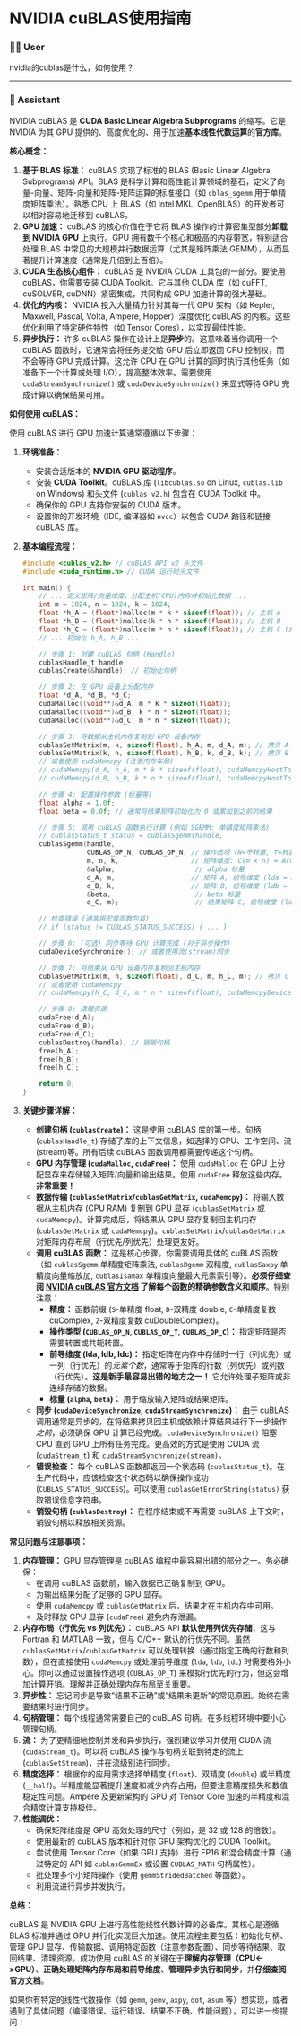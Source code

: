 # NVIDIA cuBLAS使用指南

### 🧑‍💻 User

nvidia的cublas是什么，如何使用？

---

### 🤖 Assistant

NVIDIA cuBLAS 是 **CUDA Basic Linear Algebra Subprograms** 的缩写。它是 NVIDIA 为其 GPU 提供的、高度优化的、用于加速**基本线性代数运算**的**官方库**。

**核心概念：**

1.  **基于 BLAS 标准：** cuBLAS 实现了标准的 BLAS (Basic Linear Algebra Subprograms) API。BLAS 是科学计算和高性能计算领域的基石，定义了向量-向量、矩阵-向量和矩阵-矩阵运算的标准接口（如 `cblas_sgemm` 用于单精度矩阵乘法）。熟悉 CPU 上 BLAS（如 Intel MKL, OpenBLAS）的开发者可以相对容易地迁移到 cuBLAS。
2.  **GPU 加速：** cuBLAS 的核心价值在于它将 BLAS 操作的计算密集型部分**卸载到 NVIDIA GPU** 上执行。GPU 拥有数千个核心和极高的内存带宽，特别适合处理 BLAS 中常见的大规模并行数据运算（尤其是矩阵乘法 GEMM），从而显著提升计算速度（通常是几倍到上百倍）。
3.  **CUDA 生态核心组件：** cuBLAS 是 NVIDIA CUDA 工具包的一部分。要使用 cuBLAS，你需要安装 CUDA Toolkit。它与其他 CUDA 库（如 cuFFT, cuSOLVER, cuDNN）紧密集成，共同构成 GPU 加速计算的强大基础。
4.  **优化的内核：** NVIDIA 投入大量精力针对其每一代 GPU 架构（如 Kepler, Maxwell, Pascal, Volta, Ampere, Hopper）深度优化 cuBLAS 的内核。这些优化利用了特定硬件特性（如 Tensor Cores），以实现最佳性能。
5.  **异步执行：** 许多 cuBLAS 操作在设计上是**异步**的。这意味着当你调用一个 cuBLAS 函数时，它通常会将任务提交给 GPU 后立即返回 CPU 控制权，而不会等待 GPU 完成计算。这允许 CPU 在 GPU 计算的同时执行其他任务（如准备下一个计算或处理 I/O），提高整体效率。需要使用 `cudaStreamSynchronize()` 或 `cudaDeviceSynchronize()` 来显式等待 GPU 完成计算以确保结果可用。

**如何使用 cuBLAS：**

使用 cuBLAS 进行 GPU 加速计算通常遵循以下步骤：

1.  **环境准备：**
    *   安装合适版本的 **NVIDIA GPU 驱动程序**。
    *   安装 **CUDA Toolkit**。cuBLAS 库 (`libcublas.so` on Linux, `cublas.lib` on Windows) 和头文件 (`cublas_v2.h`) 包含在 CUDA Toolkit 中。
    *   确保你的 GPU 支持你安装的 CUDA 版本。
    *   设置你的开发环境（IDE, 编译器如 `nvcc`）以包含 CUDA 路径和链接 cuBLAS 库。

2.  **基本编程流程：**
    ```c
    #include <cublas_v2.h> // cuBLAS API v2 头文件
    #include <cuda_runtime.h> // CUDA 运行时头文件

    int main() {
        // ... 定义矩阵/向量维度，分配主机(CPU)内存并初始化数据 ...
        int m = 1024, n = 1024, k = 1024;
        float *h_A = (float*)malloc(m * k * sizeof(float)); // 主机 A
        float *h_B = (float*)malloc(k * n * sizeof(float)); // 主机 B
        float *h_C = (float*)malloc(m * n * sizeof(float)); // 主机 C (结果)
        // ... 初始化 h_A, h_B ...

        // 步骤 1: 创建 cuBLAS 句柄 (Handle)
        cublasHandle_t handle;
        cublasCreate(&handle); // 初始化句柄

        // 步骤 2: 在 GPU 设备上分配内存
        float *d_A, *d_B, *d_C;
        cudaMalloc((void**)&d_A, m * k * sizeof(float));
        cudaMalloc((void**)&d_B, k * n * sizeof(float));
        cudaMalloc((void**)&d_C, m * n * sizeof(float));

        // 步骤 3: 将数据从主机内存复制到 GPU 设备内存
        cublasSetMatrix(m, k, sizeof(float), h_A, m, d_A, m); // 拷贝 A (行优先)
        cublasSetMatrix(k, n, sizeof(float), h_B, k, d_B, k); // 拷贝 B
        // 或者使用 cudaMemcpy (注意内存布局)
        // cudaMemcpy(d_A, h_A, m * k * sizeof(float), cudaMemcpyHostToDevice);
        // cudaMemcpy(d_B, h_B, k * n * sizeof(float), cudaMemcpyHostToDevice);

        // 步骤 4: 配置操作参数 (标量等)
        float alpha = 1.0f;
        float beta = 0.0f; // 通常将结果矩阵初始化为 0 或累加到之前的结果

        // 步骤 5: 调用 cuBLAS 函数执行计算 (例如 SGEMM: 单精度矩阵乘法)
        // cublasStatus_t status = cublasSgemm(handle,
        cublasSgemm(handle,
                    CUBLAS_OP_N, CUBLAS_OP_N, // 操作选项 (N=不转置, T=转置)
                    m, n, k,                  // 矩阵维度: C(m x n) = A(m x k) * B(k x n)
                    &alpha,                    // alpha 标量
                    d_A, m,                   // 矩阵 A, 前导维度 (lda = m, 行优先)
                    d_B, k,                   // 矩阵 B, 前导维度 (ldb = k)
                    &beta,                     // beta 标量
                    d_C, m);                   // 结果矩阵 C, 前导维度 (ldc = m)

        // 检查错误 (通常用宏或函数包装)
        // if (status != CUBLAS_STATUS_SUCCESS) { ... }

        // 步骤 6: (可选) 同步等待 GPU 计算完成 (对于异步操作)
        cudaDeviceSynchronize(); // 或者使用流(stream)同步

        // 步骤 7: 将结果从 GPU 设备内存复制回主机内存
        cublasGetMatrix(m, n, sizeof(float), d_C, m, h_C, m); // 拷贝 C
        // 或者使用 cudaMemcpy
        // cudaMemcpy(h_C, d_C, m * n * sizeof(float), cudaMemcpyDeviceToHost);

        // 步骤 8: 清理资源
        cudaFree(d_A);
        cudaFree(d_B);
        cudaFree(d_C);
        cublasDestroy(handle); // 销毁句柄
        free(h_A);
        free(h_B);
        free(h_C);

        return 0;
    }
    ```

3.  **关键步骤详解：**
    *   **创建句柄 (`cublasCreate`)：** 这是使用 cuBLAS 库的第一步。句柄 (`cublasHandle_t`) 存储了库的上下文信息，如选择的 GPU、工作空间、流(stream)等。所有后续 cuBLAS 函数调用都需要传递这个句柄。
    *   **GPU 内存管理 (`cudaMalloc`, `cudaFree`)：** 使用 `cudaMalloc` 在 GPU 上分配显存来存储输入矩阵/向量和输出结果。使用 `cudaFree` 释放这些内存。**非常重要！**
    *   **数据传输 (`cublasSetMatrix`/`cublasGetMatrix`, `cudaMemcpy`)：** 将输入数据从主机内存 (CPU RAM) 复制到 GPU 显存 (`cublasSetMatrix` 或 `cudaMemcpy`)。计算完成后，将结果从 GPU 显存复制回主机内存 (`cublasGetMatrix` 或 `cudaMemcpy`)。`cublasSetMatrix`/`cublasGetMatrix` 对矩阵内存布局（行优先/列优先）处理更友好。
    *   **调用 cuBLAS 函数：** 这是核心步骤。你需要调用具体的 cuBLAS 函数（如 `cublasSgemm` 单精度矩阵乘法, `cublasDgemm` 双精度, `cublasSaxpy` 单精度向量缩放加, `cublasIsamax` 单精度向量最大元素索引等）。**必须仔细查阅 [NVIDIA cuBLAS 官方文档](https://docs.nvidia.com/cuda/cublas/index.html) 了解每个函数的精确参数含义和顺序**。特别注意：
        *   **精度：** 函数前缀 (`S`-单精度 float, `D`-双精度 double, `C`-单精度复数 cuComplex, `Z`-双精度复数 cuDoubleComplex)。
        *   **操作类型 (`CUBLAS_OP_N`, `CUBLAS_OP_T`, `CUBLAS_OP_C`)：** 指定矩阵是否需要转置或共轭转置。
        *   **前导维度 (lda, ldb, ldc)：** 指定矩阵在内存中存储时一行（列优先）或一列（行优先）的*元素个数*，通常等于矩阵的行数（列优先）或列数（行优先）。**这是新手最容易出错的地方之一！** 它允许处理子矩阵或非连续存储的数据。
        *   **标量 (`alpha`, `beta`)：** 用于缩放输入矩阵或结果矩阵。
    *   **同步 (`cudaDeviceSynchronize`, `cudaStreamSynchronize`)：** 由于 cuBLAS 调用通常是异步的，在将结果拷贝回主机或依赖计算结果进行下一步操作*之前*，必须确保 GPU 计算已经完成。`cudaDeviceSynchronize()` 阻塞 CPU 直到 GPU 上所有任务完成。更高效的方式是使用 CUDA 流 (`cudaStream_t`) 和 `cudaStreamSynchronize(stream)`。
    *   **错误检查：** 每个 cuBLAS 函数都返回一个状态码 (`cublasStatus_t`)。在生产代码中，应该检查这个状态码以确保操作成功 (`CUBLAS_STATUS_SUCCESS`)。可以使用 `cublasGetErrorString(status)` 获取错误信息字符串。
    *   **销毁句柄 (`cublasDestroy`)：** 在程序结束或不再需要 cuBLAS 上下文时，销毁句柄以释放相关资源。

**常见问题与注意事项：**

1.  **内存管理：** GPU 显存管理是 cuBLAS 编程中最容易出错的部分之一。务必确保：
    *   在调用 cuBLAS 函数前，输入数据已正确复制到 GPU。
    *   为输出结果分配了足够的 GPU 显存。
    *   使用 `cudaMemcpy` 或 `cublasGetMatrix` 后，结果才在主机内存中可用。
    *   及时释放 GPU 显存 (`cudaFree`) 避免内存泄漏。
2.  **内存布局（行优先 vs 列优先）：** cuBLAS API **默认使用列优先存储**，这与 Fortran 和 MATLAB 一致，但与 C/C++ 默认的行优先不同。虽然 `cublasSetMatrix`/`cublasGetMatrix` 可以处理转换（通过指定正确的行数和列数），但在直接使用 `cudaMemcpy` 或处理前导维度 (`lda`, `ldb`, `ldc`) 时需要格外小心。你可以通过设置操作选项 (`CUBLAS_OP_T`) 来模拟行优先的行为，但这会增加计算开销。理解并正确处理内存布局至关重要。
3.  **异步性：** 忘记同步是导致“结果不正确”或“结果未更新”的常见原因。始终在需要结果时进行同步。
4.  **句柄管理：** 每个线程通常需要自己的 cuBLAS 句柄。在多线程环境中要小心管理句柄。
5.  **流：** 为了更精细地控制并发和异步执行，强烈建议学习并使用 CUDA 流 (`cudaStream_t`)。可以将 cuBLAS 操作与句柄关联到特定的流上 (`cublasSetStream`)，并在流级别进行同步。
6.  **精度选择：** 根据你的应用需求选择单精度 (`float`)、双精度 (`double`) 或半精度 (`__half`)。半精度能显著提升速度和减少内存占用，但要注意精度损失和数值稳定性问题。Ampere 及更新架构的 GPU 对 Tensor Core 加速的半精度和混合精度计算支持极佳。
7.  **性能调优：**
    *   确保矩阵维度是 GPU 高效处理的尺寸（例如，是 32 或 128 的倍数）。
    *   使用最新的 cuBLAS 版本和针对你 GPU 架构优化的 CUDA Toolkit。
    *   尝试使用 Tensor Core（如果 GPU 支持）进行 FP16 和混合精度计算（通过特定的 API 如 `cublasGemmEx` 或设置 `CUBLAS_MATH` 句柄属性）。
    *   批处理多个小矩阵操作（使用 `gemmStridedBatched` 等函数）。
    *   利用流进行异步并发执行。

**总结：**

cuBLAS 是 NVIDIA GPU 上进行高性能线性代数计算的必备库。其核心是遵循 BLAS 标准并通过 GPU 并行化实现巨大加速。使用流程主要包括：初始化句柄、管理 GPU 显存、传输数据、调用特定函数（注意参数配置）、同步等待结果、取回结果、清理资源。成功使用 cuBLAS 的关键在于**理解内存管理（CPU<->GPU）**、**正确处理矩阵内存布局和前导维度**、**管理异步执行和同步**，并**仔细查阅官方文档**。

如果你有特定的线性代数操作（如 `gemm`, `gemv`, `axpy`, `dot`, `asum` 等）想实现，或者遇到了具体问题（编译错误、运行错误、结果不正确、性能问题），可以进一步提问！